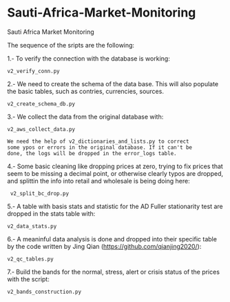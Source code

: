 # Sauti-Africa-Market-Monitoring
Sauti Africa Market Monitoring

The sequence of the sripts are the following:

1.- To verify the connection with the database is working:
  
    v2_verify_conn.py

2.- We need to create the schema of the data base.
    This will also populate the basic tables, such as contries,
    currencies, sources.
  
    v2_create_schema_db.py

3.- We collect the data from the original database with:

    v2_aws_collect_data.py
    
    We need the help of v2_dictionaries_and_lists.py to correct
    some ypos or errors in the original database. If it can't be
    done, the logs will be dropped in the error_logs table.
  
4.- Some basic cleaning like dropping prices at zero, trying 
     to fix prices that seem to be missing a decimal point, or otherwise
     clearly typos are dropped, and splittin the info into retail and
     wholesale is being doing here:
     
     v2_split_bc_drop.py
     
5.- A table with basis stats and statistic for the AD Fuller stationarity 
    test are dropped in the stats table with:
  
    v2_data_stats.py
  
6.- A meaninful data analysis is done and dropped into their specific table
    by the code written by Jing Qian (https://github.com/qianjing2020/):
    
    v2_qc_tables.py
 
7.- Build the bands for the normal, stress, alert or crisis status of 
    the prices with the script:
    
    v2_bands_construction.py
    
  
    
    
